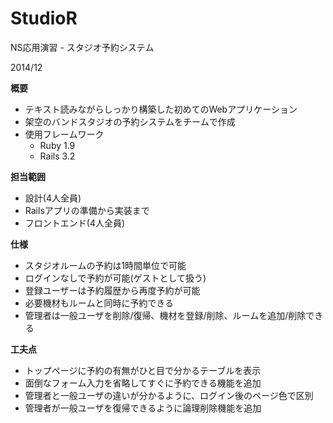# StudioR


NS応用演習 - スタジオ予約システム

2014/12

**概要**

- テキスト読みながらしっかり構築した初めてのWebアプリケーション
- 架空のバンドスタジオの予約システムをチームで作成
- 使用フレームワーク
  - Ruby 1.9
  - Rails 3.2

**担当範囲**

- 設計(4人全員)
- Railsアプリの準備から実装まで
- フロントエンド(4人全員)

**仕様**

- スタジオルームの予約は1時間単位で可能
- ログインなしで予約が可能(ゲストとして扱う)
- 登録ユーザーは予約履歴から再度予約が可能
- 必要機材もルームと同時に予約できる
- 管理者は一般ユーザを削除/復帰、機材を登録/削除、ルームを追加/削除できる

**工夫点**

- トップページに予約の有無がひと目で分かるテーブルを表示
- 面倒なフォーム入力を省略してすぐに予約できる機能を追加
- 管理者と一般ユーザの違いが分かるように、ログイン後のページ色で区別
- 管理者が一般ユーザを復帰できるように論理削除機能を追加
